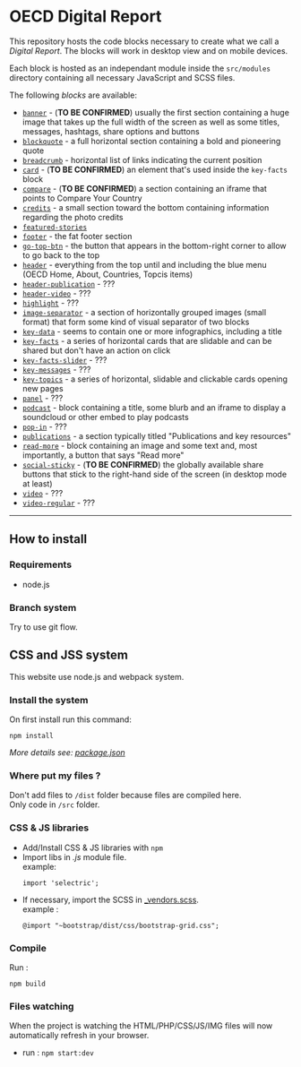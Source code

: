 # OECD Digital Report

This repository hosts the code blocks necessary to create what we call a _Digital Report_. The blocks will work in desktop view and on mobile devices.

Each block is hosted as an independant module inside the `src/modules` directory containing all necessary JavaScript and SCSS files.

The following _blocks_ are available:

* [`banner`](../../wiki/banner) - (**TO BE CONFIRMED**) usually the first section containing a huge image that takes up the full width of the screen as well as some titles, messages, hashtags, share options and buttons
* [`blockquote`](../../wiki/blockquote) - a full horizontal section containing a bold and pioneering quote
* [`breadcrumb`](../../wiki/breadcrump) - horizontal list of links indicating the current position
* [`card`](../../wiki/card) - (**TO BE CONFIRMED**) an element that's used inside the `key-facts` block
* [`compare`](../../wiki/compare) - (**TO BE CONFIRMED**) a section containing an iframe that points to Compare Your Country
* [`credits`](../../wiki/credits) - a small section toward the bottom containing information regarding the photo credits
* [`featured-stories`](../../wiki/featured-stories)
* [`footer`](../../wiki/footer) - the fat footer section
* [`go-top-btn`](../../wiki/go-top-btn) - the button that appears in the bottom-right corner to allow to go back to the top
* [`header`](../../wiki/header) - everything from the top until and including the blue menu (OECD Home, About, Countries, Topcis items) 
* [`header-publication`](../../wiki/header-publication) - ???
* [`header-video`](../../wiki/header-video) - ???
* [`highlight`](../../wiki/highlight) - ???
* [`image-separator`](../../wiki/image-separator) - a section of horizontally grouped images (small format) that form some kind of visual separator of two blocks
* [`key-data`](../../wiki/key-data) - seems to contain one or more infographics, including a title
* [`key-facts`](../../wiki/key-facts) - a series of horizontal cards that are slidable and can be shared but don't have an action on click
* [`key-facts-slider`](../../wiki/key-facts-slider) - ???
* [`key-messages`](../../wiki/key-messages) - ???
* [`key-topics`](../../wiki/key-topics) - a series of horizontal, slidable and clickable cards opening new pages
* [`panel`](../../wiki/panel) - ???
* [`podcast`](../../wiki/podcast) - block containing a title, some blurb and an iframe to display a soundcloud or other embed to play podcasts
* [`pop-in`](../../wiki/pop-in) - ???
* [`publications`](../../wiki/publications) - a section typically titled "Publications and key resources"
* [`read-more`](../../wiki/read-more) - block containing an image and some text and, most importantly, a button that says "Read more"
* [`social-sticky`](../../wiki/social-sticky) - (**TO BE CONFIRMED**) the globally available share buttons that stick to the right-hand side of the screen (in desktop mode at least)
* [`video`](../../wiki/video) - ???
* [`video-regular`](../../wiki/video-regular) - ???

------


## How to install
### Requirements
- node.js


### Branch system
Try to use git flow.


## CSS and JSS system
This website use node.js and webpack system.


### Install the system
On first install run this command:
```shell
npm install
```
_More details see: [package.json](/package.json)_


### Where put my files ?
Don't add files to `/dist` folder because files are compiled here. \
Only code in `/src` folder.


### CSS & JS libraries
- Add/Install CSS & JS libraries with `npm`
- Import libs in _.js_ module file. \
	example:
	```
	import 'selectric';
	```
- If necessary, import the SCSS in [_vendors.scss](src/styles/_vendors.scss). \
 example :
	```
	@import "~bootstrap/dist/css/bootstrap-grid.css";
	```


### Compile
Run :
```shell
npm build
```


### Files watching
When the project is watching the HTML/PHP/CSS/JS/IMG files will now automatically refresh in your browser.

* run :
`npm start:dev`
